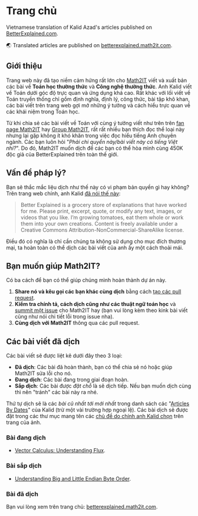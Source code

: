 # Trang chủ

Vietnamese translation of Kalid Azad's articles published on [BetterExplained.com](https://betterexplained.com/).

🌏 Translated articles are published on [betterexplained.math2it.com](https://betterexplained.math2it.com).

## Giới thiệu

Trang web này đã tạo niềm cảm hứng rất lớn cho [Math2IT](http://math2it.com) viết và xuất bản các bài về **Toán học thường thức** và **Công nghệ thường thức**. Anh Kalid viết về Toán dưới góc độ trực quan và ứng dụng khá cao. Rất khác với lối viết về Toán truyền thống chỉ gồm định nghĩa, định lý, công thức, bài tập khô khan, các bài viết trên trang web gợi mở những ý tưởng và cách hiểu trực quan về các khái niệm trong Toán học.

Từ khi chia sẻ các bài viết về Toán với cùng ý tưởng viết như trên trên [fan page Math2IT](https://facebook.com/math2IT/) hay [Group Math2IT](https://www.facebook.com/groups/math2it/), rất rất nhiều bạn thích đọc thể loại này nhưng lại gặp không ít khó khăn trong việc đọc hiểu tiếng Anh chuyên ngành. Các bạn luôn hỏi "_Phải chi quyển này/bài viết này có tiếng Việt nhỉ?_". Do đó, Math2IT muốn dịch để các bạn có thể hòa mình cùng 450K độc giả của BetterExplained trên toàn thế giới.

## Vấn đề pháp lý?

Bạn sẽ thắc mắc liệu dịch như thế này có vi phạm bản quyền gì hay không? Trên trang web chính, anh Kalid [đã nói thế này](https://betterexplained.com/about/):

> Better Explained is a grocery store of explanations that have worked for me. Please print, excerpt, quote, or modify any text, images, or videos that you like. I’m growing tomatoes, eat them whole or work them into your own creations. Content is freely available under a Creative Commons Attribution-NonCommercial-ShareAlike license.

Điều đó có nghĩa là chỉ cần chúng ta không sử dụng cho mục đích thương mại, ta hoàn toàn có thể dịch các bài viết của anh ấy một cách thoải mái.

## Bạn muốn giúp Math2IT?

Có ba cách để bạn có thể giúp chúng mình hoàn thành dự án này.

1. **Share nó và kêu gọi các bạn khác cùng dịch** bằng cách [tạo các pull request](https://github.com/math2it/BetterExplained-vn-translation/pulls). 
2. **Kiểm tra chính tả, cách dịch cũng như các thuật ngữ toán học** và [summit một issue](https://github.com/math2it/BetterExplained-vn-translation/issues) cho Math2IT hay \(bạn vui lòng kèm theo kink bài viết cũng như nói chi tiết lỗi trong issue nha\).
3. **Cùng dịch với Math2IT** thông qua các pull request. 

## Các bài viết đã dịch

Các bài viết sẽ được liệt kê dưới đây theo 3 loại:

* **Đã dịch**: Các bài đã hoàn thành, bạn có thể chia sẻ nó hoặc giúp Math2IT sửa lỗi cho nó.
* **Đang dịch**: Các bài đang trong giai đoạn hoàn.
* **Sắp dịch**: Các bài được _đặt chỗ_ là sẽ dịch tiếp. Nếu bạn muốn dịch cùng thì nên "tránh" các bài này ra nhé.

Thứ tự dịch sẽ là các _bài cũ nhất tới mới nhất_ trong danh sách các "[Articles By Dates](https://betterexplained.com/archives/)" của Kalid \(trừ một vài trường hợp ngoại lệ\). Các bài dịch sẽ được đặt trong các thư mục mang tên các [chủ đề do chính anh Kalid chọn](https://betterexplained.com/archives/) trên trang của ảnh.

### Bài đang dịch

* [Vector Calculus: Understanding Flux](https://betterexplained.com/articles/flux/).

### Bài sắp dịch

* [Understanding Big and Little Endian Byte Order](https://betterexplained.com/articles/understanding-big-and-little-endian-byte-order/).

### Bài đã dịch

Bạn vui lòng xem trên trang chủ: [betterexplained.math2it.com](https://betterexplained.math2it.com).

